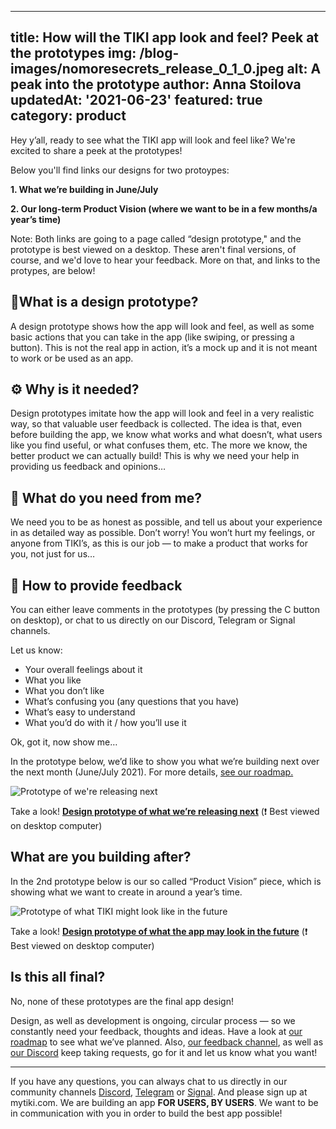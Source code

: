 
---
title: How will the TIKI app look and feel? Peek at the prototypes
img: /blog-images/nomoresecrets_release_0_1_0.jpeg
alt: A peak into the prototype
author: Anna Stoilova
updatedAt: '2021-06-23'
featured: true
category: product
---

Hey y’all, ready to see what the TIKI app will look and feel like? We're excited to share a peek at the prototypes! 

Below you'll find links our designs for two protoypes: 

**1. What we’re building in June/July**

**2. Our long-term Product Vision (where we want to be in a few months/a year’s time)**

Note: Both links are going to a page called “design prototype," and the prototype is best viewed on a desktop. These aren't final versions, of course, and we'd love to hear your feedback. More on that, and links to the protypes, are below!

## 🎨What is a design prototype?

A design prototype shows how the app will look and feel, as well as some basic actions that you can take in the app (like swiping, or pressing a button).
This is not the real app in action, it’s a mock up and it is not meant to work or be used as an app.

## ⚙️ Why is it needed?

Design prototypes imitate how the app will look and feel in a very realistic way, so that valuable user feedback is collected. The idea is that, even before building the app, we know what works and what doesn’t, what users like you find useful, or what confuses them, etc. The more we know, the better product we can actually build!
This is why we need your help in providing us feedback and opinions…

## 💁 What do you need from me?

We need you to be as honest as possible, and tell us about your experience in as detailed way as possible.
Don’t worry! You won’t hurt my feelings, or anyone from TIKI’s, as this is our job — to make a product that works for you, not just for us…

## 🤔 How to provide feedback

You can either leave comments in the prototypes (by pressing the C button on desktop), or chat to us directly on our Discord, Telegram or Signal channels.

Let us know:

- Your overall feelings about it
- What you like
- What you don’t like
- What’s confusing you (any questions that you have)
- What’s easy to understand
- What you’d do with it / how you’ll use it

Ok, got it, now show me…

In the prototype below, we’d like to show you what we’re building next over the next month (June/July 2021). For more details, [see our roadmap.](https://www.notion.so/mytiki/206e9e86c520468ea604e057c0f0dea7?v=20062bf2771d4952840f862334a6cfc5)

![Prototype of we're releasing next](/blog-images/prototype1_061721.jpeg "what we're working on now")


 Take a look! **[Design prototype of what we’re releasing next](https://www.figma.com/proto/KLjKKYholojX3SZ2apnRHh/Product---Beta-app?page-id=1954%3A205&node-id=2327%3A9328&viewport=-2602%2C396%2C0.34398430585861206&scaling=scale-down)** (❗ Best viewed on desktop computer)

## What are you building after?

In the 2nd prototype below is our so called “Product Vision” piece, which is showing what we want to create in around a year’s time.

![Prototype of what TIKI might look like in the future](/blog-images/prototype2_061721.jpeg "prototype of future")


 Take a look! **[Design prototype of what the app may look in the future](https://www.figma.com/proto/KLjKKYholojX3SZ2apnRHh/Product---Beta-app?kind=&node-id=1648%3A53&page-id=1410%3A0&scaling=min-zoom&viewport=630%2C612%2C0.1420566439628601)** (❗ Best viewed on desktop computer)

## Is this all final?

No, none of these prototypes are the final app design!

Design, as well as development is ongoing, circular process — so we constantly need your feedback, thoughts and ideas. Have a look at [our roadmap](https://www.notion.so/mytiki/206e9e86c520468ea604e057c0f0dea7?v=20062bf2771d4952840f862334a6cfc5) to see what we’ve planned. Also, [our feedback channel](https://feedback.mytiki.com/), as well as [our Discord](https://discord.com/invite/evjYQq48Be) keep taking requests, go for it and let us know what you want!

***

If you have any questions, you can always chat to us directly in our community channels 
[Discord](https://discord.com/invite/evjYQq48Be), [Telegram](https://t.me/mytikiapp) or [Signal](https://signal.group/#CjQKIA66Eq2VHecpcCd-cu-dziozMRSH3EuQdcZJNyMOYNi5EhC0coWtjWzKQ1dDKEjMqhkP). And please sign up at mytiki.com.
We are building an app **FOR USERS, BY USERS**. We want to be in communication with you in order to build the best app possible!
